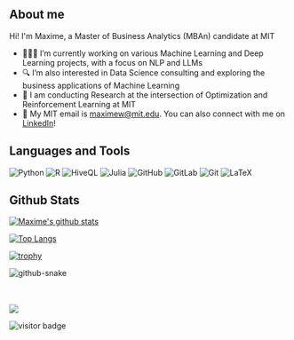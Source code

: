 ## About me

Hi! I'm Maxime, a Master of Business Analytics (MBAn) candidate at MIT

- 👨🏻‍💻 I’m currently working on various Machine Learning and Deep Learning projects, with a focus on NLP and LLMs
- 🔍 I’m also interested in Data Science consulting and exploring the business applications of Machine Learning
- 🔬 I am conducting Research at the intersection of Optimization and Reinforcement Learning at MIT
- 📮 My MIT email is maximew@mit.edu. You can also connect with me on [LinkedIn](https://www.linkedin.com/in/maxime-wolf/)!

## Languages and Tools
![Python](https://img.shields.io/badge/-Python-black?style=flat-square&logo=Python)
![R](https://img.shields.io/badge/-R-black?style=flat-square&logo=R&logoColor=276DC3)
![HiveQL](https://img.shields.io/badge/-SQL-black?style=flat-square&logo=apachehive&logoColor=FDEE21)
![Julia](https://img.shields.io/badge/-Julia-black.svg?logo=Julia&logoColor=9558B2)
![GitHub](https://img.shields.io/badge/-GitHub-181717?style=flat-square&logo=github)
![GitLab](https://img.shields.io/badge/-GitLab-FCA121?style=flat-square&logo=gitlab)
![Git](https://img.shields.io/badge/-Git-black?style=flat-square&logo=git)
![LaTeX](https://img.shields.io/badge/LaTeX-008080.svg?logo=LaTeX&logoColor=white)


## Github Stats

[![Maxime's github stats](https://github-readme-stats.vercel.app/api?username=maxime7770&show_icons=true&theme=gotham&border_color=2ba888)](https://github.com/anuraghazra/github-readme-stats)

[![Top Langs](https://github-readme-stats.vercel.app/api/top-langs/?username=maxime7770&layout=compact&size_weight=0&count_weight=1&theme=gotham&border_color=2ba888)](https://github.com/anuraghazra/github-readme-stats)

[![trophy](https://github-profile-trophy.vercel.app/?username=maxime7770&theme=onedark&margin-w=15&margin-h=15&no-bg=true&rank=-C&column=5)](https://github.com/ryo-ma/github-profile-trophy)

<picture>
  <source media="(prefers-color-scheme: dark)" srcset="https://github.com/maxime7770/maxime7770/blob/output/github-contribution-grid-snake-dark.svg" />
  <source media="(prefers-color-scheme: light)" srcset="https://github.com/maxime7770/maxime7770/blob/output/github-contribution-grid-snake.svg" />
  <img alt="github-snake" src="github-snake.svg" />
</picture>

<br><br>
<span>
  <a href="https://br.linkedin.com/in/maxime-wolf/en"><img src="https://img.shields.io/badge/Connect-0077B5?style=social&logo=linkedin"/></a>
</span>

![visitor badge](https://visitor-badge.laobi.icu/badge?page_id=maxime7770.maxime7770)

